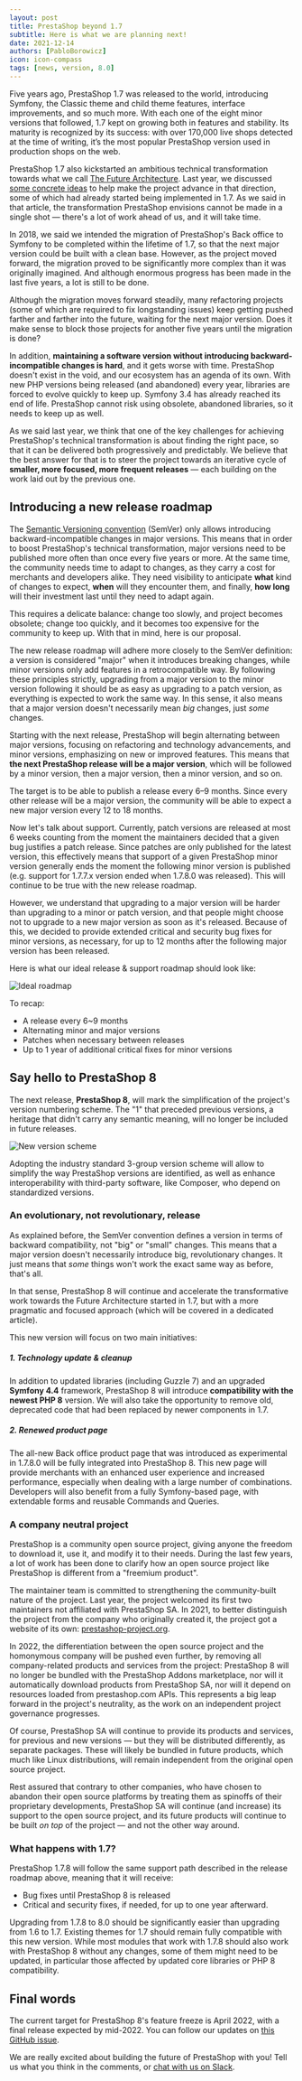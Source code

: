 ```yaml
---
layout: post
title: PrestaShop beyond 1.7
subtitle: Here is what we are planning next!
date: 2021-12-14
authors: [PabloBorowicz]
icon: icon-compass
tags: [news, version, 8.0]
---
```


Five years ago, PrestaShop 1.7 was released to the world, introducing Symfony, the Classic theme and child theme features, interface improvements, and so much more. With each one of the eight minor versions that followed, 1.7 kept on growing both in features and stability. Its maturity is recognized by its success: with over 170,000 live shops detected at the time of writing, it’s the most popular PrestaShop version used in production shops on the web.

PrestaShop 1.7 also kickstarted an ambitious technical transformation towards what we call [The Future Architecture](https://build.prestashop.com/news/prestashop-in-2019-and-beyond-part-3-the-future-architecture/). Last year, we discussed [some concrete ideas](https://build.prestashop.com/news/from-legacy-to-future-architecture-connecting-the-dots/) to help make the project advance in that direction, some of which had already started being implemented in 1.7. As we said in that article, the transformation PrestaShop envisions cannot be made in a single shot — there's a lot of work ahead of us, and it will take time.

In 2018, we said we intended the migration of PrestaShop's Back office to Symfony to be completed within the lifetime of 1.7, so that the next major version could be built with a clean base. However, as the project moved forward, the migration proved to be significantly more complex than it was originally imagined. And although enormous progress has been made in the last five years, a lot is still to be done.

Although the migration moves forward steadily, many refactoring projects (some of which are required to fix longstanding issues) keep getting pushed farther and farther into the future, waiting for the next major version. Does it make sense to block those projects for another five years until the migration is done?

In addition, **maintaining a software version without introducing backward-incompatible changes is hard**, and it gets worse with time. PrestaShop doesn't exist in the void, and our ecosystem has an agenda of its own. With new PHP versions being released (and abandoned) every year, libraries are forced to evolve quickly to keep up. Symfony 3.4 has already reached its end of life. PrestaShop cannot risk using obsolete, abandoned libraries, so it needs to keep up as well.

As we said last year, we think that one of the key challenges for achieving PrestaShop's technical transformation is about finding the right pace, so that it can be delivered both progressively and predictably. We believe that the best answer for that is to steer the project towards an iterative cycle of **smaller, more focused, more frequent releases** — each building on the work laid out by the previous one.

## Introducing a new release roadmap

The [Semantic Versioning convention](https://build.prestashop.com/news/a-more-semantic-versioning-scheme/) (SemVer) only allows introducing backward-incompatible changes in major versions. This means that in order to boost PrestaShop's technical transformation, major versions need to be published more often than once every five years or more. At the same time, the community needs time to adapt to changes, as they carry a cost for merchants and developers alike. They need visibility to anticipate **what** kind of changes to expect, **when** will they encounter them, and finally, **how long** will their investment last until they need to adapt again.

This requires a delicate balance: change too slowly, and project becomes obsolete; change too quickly, and it becomes too expensive for the community to keep up. With that in mind, here is our proposal.

The new release roadmap will adhere more closely to the SemVer definition: a version is considered "major" when it introduces breaking changes, while minor versions only add features in a retrocompatible way. By following these principles strictly, upgrading from a major version to the minor version following it should be as easy as upgrading to a patch version, as everything is expected to work the same way. In this sense, it also means that a major version doesn't necessarily mean _big_ changes, just _some_ changes.

Starting with the next release, PrestaShop will begin alternating between major versions, focusing on refactoring and technology advancements, and minor versions, emphasizing on new or improved features. This means that **the next PrestaShop release will be a major version**, which will be followed by a minor version, then a major version, then a minor version, and so on.

The target is to be able to publish a release every 6–9 months. Since every other release will be a major version, the community will be able to expect a new major version every 12 to 18 months.

Now let's talk about support. Currently, patch versions are released at most 6 weeks counting from the moment the maintainers decided that a given bug justifies a patch release. Since patches are only published for the latest version, this effectively means that support of a given PrestaShop minor version generally ends the moment the following minor version is published (e.g. support for 1.7.7.x version ended when 1.7.8.0 was released). This will continue to be true with the new release roadmap.

However, we understand that upgrading to a major version will be harder than upgrading to a minor or patch version, and that people might choose not to upgrade to a new major version as soon as it's released. Because of this, we decided to provide extended critical and security bug fixes for minor versions, as necessary, for up to 12 months after the following major version has been released.

Here is what our ideal release & support roadmap should look like:

![Ideal roadmap](/assets/images/2021/12/roadmap.png)

To recap:

- A release every 6~9 months
- Alternating minor and major versions
- Patches when necessary between releases
- Up to 1 year of additional critical fixes for minor versions

## Say hello to PrestaShop 8

The next release, **PrestaShop 8**, will mark the simplification of the project's version numbering scheme. The "1" that preceded previous versions, a heritage that didn't carry any semantic meaning, will no longer be included in future releases.

![New version scheme](/assets/images/2021/12/v8-scheme.png)


Adopting the industry standard 3-group version scheme will allow to simplify the way PrestaShop versions are identified, as well as enhance interoperability with third-party software, like Composer, who depend on standardized versions.

### An evolutionary, not revolutionary, release

As explained before, the SemVer convention defines a version in terms of backward compatibility, not "big" or "small" changes. This means that a major version doesn't necessarily introduce big, revolutionary changes. It just means that _some_ things won't work the exact same way as before, that's all.

In that sense, PrestaShop 8 will continue and accelerate the transformative work towards the Future Architecture started in 1.7, but with a more pragmatic and focused approach (which will be covered in a dedicated article).

This new version will focus on two main initiatives:

##### 1. Technology update & cleanup

In addition to updated libraries (including Guzzle 7) and an upgraded **Symfony 4.4** framework, PrestaShop 8 will introduce **compatibility with the newest PHP 8** version. We will also take the opportunity to remove old, deprecated code that had been replaced by newer components in 1.7.

##### 2. Renewed product page

The all-new Back office product page that was introduced as experimental in 1.7.8.0 will be fully integrated into PrestaShop 8. This new page will provide merchants with an enhanced user experience and increased performance, especially when dealing with a large number of combinations. Developers will also benefit from a fully Symfony-based page, with extendable forms and reusable Commands and Queries.

### A company neutral project

PrestaShop is a community open source project, giving anyone the freedom to download it, use it, and modify it to their needs. During the last few years, a lot of work has been done to clarify how an open source project like PrestaShop is different from a "freemium product".

The maintainer team is committed to strengthening the community-built nature of the project. Last year, the project welcomed its first two maintainers not affiliated with PrestaShop SA. In 2021, to better distinguish the project from the company who originally created it, the project got a website of its own: [prestashop-project.org](https://www.prestashop-project.org/).

In 2022, the differentiation between the open source project and the homonymous company will be pushed even further, by removing all company-related products and services from the project: PrestaShop 8 will no longer be bundled with the PrestaShop Addons marketplace, nor will it automatically download products from PrestaShop SA, nor will it depend on resources loaded from prestashop.com APIs. This represents a big leap forward in the project's neutrality, as the work on an independent project governance progresses.

Of course, PrestaShop SA will continue to provide its products and services, for previous and new versions — but they will be distributed differently, as separate packages. These will likely be bundled in future products, which much like Linux distributions, will remain independent from the original open source project.

Rest assured that contrary to other companies, who have chosen to abandon their open source platforms by treating them as spinoffs of their proprietary developments, PrestaShop SA will continue (and increase) its support to the open source project, and its future products will continue to be built _on top_ of the project — and not the other way around.

### What happens with 1.7?

PrestaShop 1.7.8 will follow the same support path described in the release roadmap above, meaning that it will receive:

- Bug fixes until PrestaShop 8 is released
- Critical and security fixes, if needed, for up to one year afterward.

Upgrading from 1.7.8 to 8.0 should be significantly easier than upgrading from 1.6 to 1.7. Existing themes for 1.7 should remain fully compatible with this new version. While most modules that work with 1.7.8 should also work with PrestaShop 8 without any changes, some of them might need to be updated, in particular those affected by updated core libraries or PHP 8 compatibility.

## Final words

The current target for PrestaShop 8's feature freeze is April 2022, with a final release expected by mid-2022. You can follow our updates on [this GitHub issue](https://github.com/PrestaShop/PrestaShop/issues/26427).

We are really excited about building the future of PrestaShop with you! Tell us what you think in the comments, or [chat with us on Slack](https://www.prestashop-project.org/slack/).

